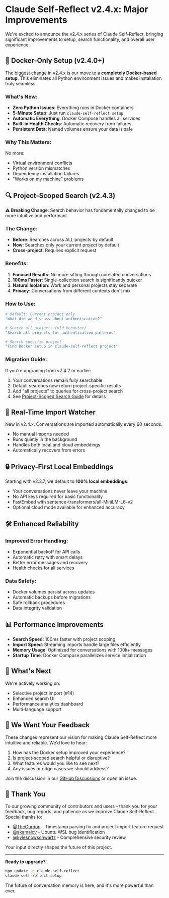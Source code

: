 # Claude Self-Reflect v2.4.x: Major Improvements

We're excited to announce the v2.4.x series of Claude Self-Reflect, bringing significant improvements to setup, search functionality, and overall user experience.

## 🐳 Docker-Only Setup (v2.4.0+)

The biggest change in v2.4.x is our move to a **completely Docker-based setup**. This eliminates all Python environment issues and makes installation truly seamless.

### What's New:
- **Zero Python Issues**: Everything runs in Docker containers
- **5-Minute Setup**: Just run `claude-self-reflect setup` 
- **Automatic Everything**: Docker Compose handles all services
- **Built-in Health Checks**: Automatic recovery from failures
- **Persistent Data**: Named volumes ensure your data is safe

### Why This Matters:
No more:
- Virtual environment conflicts
- Python version mismatches  
- Dependency installation failures
- "Works on my machine" problems

## 🔍 Project-Scoped Search (v2.4.3)

**⚠️ Breaking Change**: Search behavior has fundamentally changed to be more intuitive and performant.

### The Change:
- **Before**: Searches across ALL projects by default
- **Now**: Searches only your current project by default
- **Cross-project**: Requires explicit request

### Benefits:
1. **Focused Results**: No more sifting through unrelated conversations
2. **100ms Faster**: Single-collection search is significantly quicker
3. **Natural Isolation**: Work and personal projects stay separate
4. **Privacy**: Conversations from different contexts don't mix

### How to Use:
```bash
# Default: Current project only
"What did we discuss about authentication?"

# Search all projects (old behavior)
"Search all projects for authentication patterns"

# Search specific project
"Find Docker setup in claude-self-reflect project"
```

### Migration Guide:
If you're upgrading from v2.4.2 or earlier:
1. Your conversations remain fully searchable
2. Default searches now return project-specific results
3. Add "all projects" to queries for cross-project search
4. See [Project-Scoped Search Guide](project-scoped-search.md) for details

## 🚀 Real-Time Import Watcher

New in v2.4.x: Conversations are imported automatically every 60 seconds.

- No manual imports needed
- Runs quietly in the background
- Handles both local and cloud embeddings
- Automatically recovers from errors

## 🔒 Privacy-First Local Embeddings

Starting with v2.3.7, we default to **100% local embeddings**:

- Your conversations never leave your machine
- No API keys required for basic functionality
- FastEmbed with sentence-transformers/all-MiniLM-L6-v2
- Optional cloud mode available for enhanced accuracy

## 🛠️ Enhanced Reliability

### Improved Error Handling:
- Exponential backoff for API calls
- Automatic retry with smart delays
- Better error messages and recovery
- Health checks for all services

### Data Safety:
- Docker volumes persist across updates
- Automatic backups before migrations
- Safe rollback procedures
- Data integrity validation

## 📊 Performance Improvements

- **Search Speed**: 100ms faster with project scoping
- **Import Speed**: Streaming imports handle large files efficiently
- **Memory Usage**: Optimized for conversations with 100k+ messages
- **Startup Time**: Docker Compose parallelizes service initialization

## 🎯 What's Next

We're actively working on:
- Selective project import (#14)
- Enhanced search UI
- Performance analytics dashboard
- Multi-language support

## 💬 We Want Your Feedback

These changes represent our vision for making Claude Self-Reflect more intuitive and reliable. We'd love to hear:

1. How has the Docker setup improved your experience?
2. Is project-scoped search helpful or disruptive?
3. What features would you like to see next?
4. Any issues or edge cases we should address?

Join the discussion in our [GitHub Discussions](https://github.com/ramakay/claude-self-reflect/discussions) or open an issue.

## 🙏 Thank You

To our growing community of contributors and users - thank you for your feedback, bug reports, and patience as we improve Claude Self-Reflect. Special thanks to:

- [@TheGordon](https://github.com/TheGordon) - Timestamp parsing fix and project import feature request
- [@akamalov](https://github.com/akamalov) - Ubuntu WSL bug identification
- [@kylesnowschwartz](https://github.com/kylesnowschwartz) - Comprehensive security review

Your input directly shapes the future of this project.

---

**Ready to upgrade?** 

```bash
npm update -g claude-self-reflect
claude-self-reflect setup
```

The future of conversation memory is here, and it's more powerful than ever.